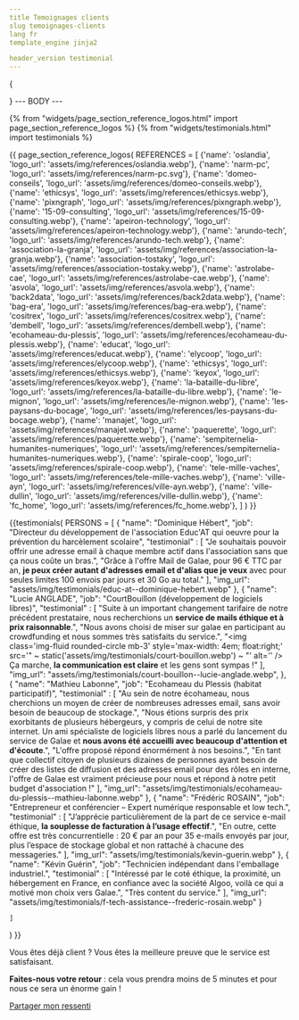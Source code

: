 ```yaml
---
title Temoignages clients
slug temoignages-clients
lang fr
template_engine jinja2

header_version testimonial
---
```

{

}
--- BODY ---


{% from "widgets/page_section_reference_logos.html" import page_section_reference_logos %}
{% from "widgets/testimonials.html" import testimonials %}

{{ page_section_reference_logos(
    REFERENCES = 
    [
        {'name': 'oslandia', 'logo_url': 'assets/img/references/oslandia.webp'},
        {'name': 'narm-pc', 'logo_url': 'assets/img/references/narm-pc.svg'},
        {'name': 'domeo-conseils', 'logo_url': 'assets/img/references/domeo-conseils.webp'},
        {'name': 'ethicsys', 'logo_url': 'assets/img/references/ethicsys.webp'},
        {'name': 'pixngraph', 'logo_url': 'assets/img/references/pixngraph.webp'},
        {'name': '15-09-consulting', 'logo_url': 'assets/img/references/15-09-consulting.webp'},
        {'name': 'apeiron-technology', 'logo_url': 'assets/img/references/apeiron-technology.webp'},
        {'name': 'arundo-tech', 'logo_url': 'assets/img/references/arundo-tech.webp'},
        {'name': 'association-la-granja', 'logo_url': 'assets/img/references/association-la-granja.webp'},
        {'name': 'association-tostaky', 'logo_url': 'assets/img/references/association-tostaky.webp'},
        {'name': 'astrolabe-cae', 'logo_url': 'assets/img/references/astrolabe-cae.webp'},
        {'name': 'asvola', 'logo_url': 'assets/img/references/asvola.webp'},
        {'name': 'back2data', 'logo_url': 'assets/img/references/back2data.webp'},
        {'name': 'bag-era', 'logo_url': 'assets/img/references/bag-era.webp'},
        {'name': 'cositrex', 'logo_url': 'assets/img/references/cositrex.webp'},
        {'name': 'dembell', 'logo_url': 'assets/img/references/dembell.webp'},
        {'name': 'ecohameau-du-plessis', 'logo_url': 'assets/img/references/ecohameau-du-plessis.webp'},
        {'name': 'educat', 'logo_url': 'assets/img/references/educat.webp'},
        {'name': 'elycoop', 'logo_url': 'assets/img/references/elycoop.webp'},
        {'name': 'ethicsys', 'logo_url': 'assets/img/references/ethicsys.webp'},
        {'name': 'keyox', 'logo_url': 'assets/img/references/keyox.webp'},
        {'name': 'la-bataille-du-libre', 'logo_url': 'assets/img/references/la-bataille-du-libre.webp'},
        {'name': 'le-mignon', 'logo_url': 'assets/img/references/le-mignon.webp'},
        {'name': 'les-paysans-du-bocage', 'logo_url': 'assets/img/references/les-paysans-du-bocage.webp'},
        {'name': 'manajet', 'logo_url': 'assets/img/references/manajet.webp'},
        {'name': 'paquerette', 'logo_url': 'assets/img/references/paquerette.webp'},
        {'name': 'sempiternelia-humanites-numeriques', 'logo_url': 'assets/img/references/sempiternelia-humanites-numeriques.webp'},
        {'name': 'spirale-coop', 'logo_url': 'assets/img/references/spirale-coop.webp'},
        {'name': 'tele-mille-vaches', 'logo_url': 'assets/img/references/tele-mille-vaches.webp'},
        {'name': 'ville-ayn', 'logo_url': 'assets/img/references/ville-ayn.webp'},
        {'name': 'ville-dullin', 'logo_url': 'assets/img/references/ville-dullin.webp'},
        {'name': 'fc_home', 'logo_url': 'assets/img/references/fc_home.webp'},
    ]
) }}

{{testimonials(
    PERSONS = 
    [
        {
            "name": "Dominique Hébert", 
            "job": "Directeur du développement de l'association Educ'AT qui oeuvre pour la prévention du harcèlement scolaire",
            "testimonial" : 
            [
                "Je souhaitais pouvoir offrir une adresse email à chaque membre actif dans l'association sans que ça nous coûte un bras.",
                "Grâce à l'offre Mail de Galae, pour 96 € TTC par an, <strong>je peux créer autant d'adresses email et d'alias que je veux</strong> avec pour seules limites 100 envois par jours et 30 Go au total."
            ],
            "img_url": "assets/img/testimonials/educ-at--dominique-hebert.webp"
        },
        {
            "name": "Lucie ANGLADE", 
            "job": "CourtBouillon (développement de logiciels libres)",
            "testimonial" : 
            [
                "Suite à un important changement tarifaire de notre précédent prestataire, nous recherchions un <strong>service de mails éthique et à prix raisonnable</strong>.",
                "Nous avons choisi de miser sur galae en  participant au crowdfunding et nous sommes très satisfaits du service.",
                "<img class='img-fluid rounded-circle mb-3' style='max-width: 4em; float:right;' src='" ~ static('assets/img/testimonials/court-bouillon.webp') ~ "' alt='' /> Ça marche, <strong>la communication est claire</strong> et les gens sont sympas&nbsp;!"
            ],
            "img_url": "assets/img/testimonials/court-bouillon--lucie-anglade.webp",
        },
        {
            "name": "Mathieu Labonne", 
            "job": "Ecohameau du Plessis (habitat participatif)",
            "testimonial" : 
            [
                "Au sein de notre écohameau, nous cherchions un moyen de créer de nombreuses adresses email, sans avoir besoin de beaucoup de stockage.",
                "Nous étions surpris des prix exorbitants de plusieurs hébergeurs, y
                 compris de celui de notre site internet. Un ami spécialiste de
                 logiciels libres nous a parlé du lancement du service de Galae et
                 <strong>nous avons été accueilli avec beaucoup d'attention et d'écoute</strong>.",
                "L'offre proposé répond énormément à nos besoins.",
                "En tant que collectif citoyen de plusieurs dizaines de personnes
                 ayant besoin de créer des listes de diffusion et des adresses email pour
                 des rôles en interne, l'offre de Galae est vraiment précieuse pour nous
                 et répond à notre petit budget d'association !"
            ],
            "img_url": "assets/img/testimonials/ecohameau-du-plessis--mathieu-labonne.webp"
        },
        {
            "name": "Frédéric ROSAIN", 
            "job": "Entrepreneur et conférencier – Expert numérique responsable et low tech.",
            "testimonial" : 
            [
                "J’apprécie particulièrement de la part de ce service e-mail
                 éthique, <strong>la souplesse de facturation à l’usage
                 effectif</strong>.",
                "En outre, cette offre est très concurrentielle : 20 € par an
                 pour 35 e-mails envoyés par jour, plus l’espace de stockage
                 global et non rattaché à chacune des messageries."
            ],
            "img_url": "assets/img/testimonials/kevin-guerin.webp"
        },
        {
            "name": "Kévin Guérin", 
            "job": "Technicien indépendant dans l'emballage industriel.",
            "testimonial" : 
            [
                "Intéressé par le coté éthique, la proximité, un hébergement en
                 France, en confiance avec la société Algoo, voilà ce qui a
                 motivé mon choix vers Galae.",
                "Très content du service."
            ],
            "img_url": "assets/img/testimonials/f-tech-assistance--frederic-rosain.webp"
        }

    ]
) }}

<!-- Testimonials-->
<section class="testimonials text-center">
    <div class="container">
        <div class="row text-center">
            <p class="lead">
                Vous êtes déjà client ? Vous êtes la meilleure preuve que le service est satisfaisant.
            </p>
            <p class="lead">
                <strong>Faites-nous votre retour</strong> : cela vous prendra moins de 5 minutes et pour nous ce sera un énorme gain !
            </p>
            <p>
                <a class="btn btn-primary" href="#!" onclick="this.href='mailto:hello@galae.net?subject=Galae - j\'utilise le service et voici mon retour !&body=Bonjour,%0D%0A%0D%0AJe suis utilisateur du service e-mail galae et voici mon retour :%0D%0A%0D%0A🗿 Prénom et NOM : ...%0D%0A%0D%0A🏛️ Mon rôle et mon organisation : ...%0D%0A%0D%0A✅ Ce que je trouve bien / ce qui m\'a convaincu dans le service : ...%0D%0A%0D%0A🖼️ lien vers une photo de profil ou photo en pièce jointe :%0D%0A%0D%0A----%0D%0A%0D%0A💬 Remarques et commentaires complémentaires : ...%0D%0A%0D%0A----%0D%0A%0D%0AJe suis d\'accord pour que mon témoignage soit publié sur le site interne de galae.%0D%0A%0D%0AMerci !'">Partager mon ressenti <i class="bi-send"></i></a>
            </p>
        </div>
    </div>
</section>